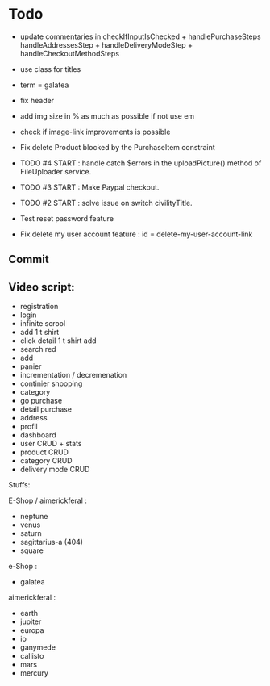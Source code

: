 # **Todo**

- update commentaries in checkIfInputIsChecked + handlePurchaseSteps handleAddressesStep + handleDeliveryModeStep + handleCheckoutMethodSteps
- use class for titles
- term = galatea
- fix header
- add img size in % as much as possible if not use em
- check if image-link improvements is possible

- Fix delete Product blocked by the PurchaseItem constraint
- TODO #4 START : handle catch $errors in the uploadPicture() method of FileUploader service.
- TODO #3 START : Make Paypal checkout.
- TODO #2 START : solve issue on switch civilityTitle.
- Test reset password feature
- Fix delete my user account feature : id = delete-my-user-account-link

## **Commit**

## Video script:

- registration
- login
- infinite scrool
- add 1 t shirt
- click detail 1 t shirt add
- search red
- add
- panier
- incrementation / decremenation
- continier shooping
- category
- go purchase
- detail purchase
- address
- profil
- dashboard
- user CRUD + stats
- product CRUD
- category CRUD
- delivery mode CRUD

Stuffs:

E-Shop / aimerickferal :

- neptune
- venus
- saturn
- sagittarius-a (404)
- square

e-Shop :

- galatea

aimerickferal :

- earth
- jupiter
- europa
- io
- ganymede
- callisto
- mars
- mercury
